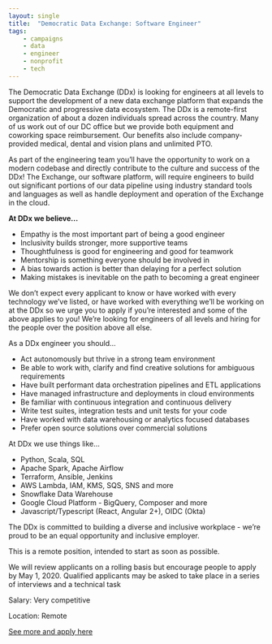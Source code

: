 ```yaml
---
layout: single
title:  "Democratic Data Exchange: Software Engineer"
tags: 
    - campaigns
    - data
    - engineer
    - nonprofit
    - tech
---
```


The Democratic Data Exchange (DDx) is looking for engineers at all levels to support the development of a new data exchange platform that expands the Democratic and progressive data ecosystem. The DDx is a remote-first organization of about a dozen individuals spread across the country. Many of us work out of our DC office but we provide both equipment and coworking space reimbursement. Our benefits also include company-provided medical, dental and vision plans and unlimited PTO.

As part of the engineering team you’ll have the opportunity to work on a modern codebase and directly contribute to the culture and success of the DDx! The Exchange, our software platform, will require engineers to build out significant portions of our data pipeline using industry standard tools and languages as well as handle deployment and operation of the Exchange in the cloud.

**At DDx we believe...**
* Empathy is the most important part of being a good engineer
* Inclusivity builds stronger, more supportive teams
* Thoughtfulness is good for engineering and good for teamwork
* Mentorship is something everyone should be involved in
* A bias towards action is better than delaying for a perfect solution
* Making mistakes is inevitable on the path to becoming a great engineer

We don’t expect every applicant to know or have worked with every technology we’ve listed, or have worked with everything we’ll be working on at the DDx so we urge you to apply if you’re interested and some of the above applies to you! We’re looking for engineers of all levels and hiring for the people over the position above all else.

As a DDx engineer you should…
* Act autonomously but thrive in a strong team environment
* Be able to work with, clarify and find creative solutions for ambiguous requirements
* Have built performant data orchestration pipelines and ETL applications
* Have managed infrastructure and deployments in cloud environments
* Be familiar with continuous integration and continuous delivery
* Write test suites, integration tests and unit tests for your code
* Have worked with data warehousing or analytics focused databases
* Prefer open source solutions over commercial solutions

At DDx we use things like…
* Python, Scala, SQL
* Apache Spark, Apache Airflow
* Terraform, Ansible, Jenkins
* AWS Lambda, IAM, KMS, SQS, SNS and more
* Snowflake Data Warehouse
* Google Cloud Platform - BigQuery, Composer and more
* Javascript/Typescript (React, Angular 2+), OIDC (Okta)


The DDx is committed to building a diverse and inclusive workplace - we’re proud to be an equal opportunity and inclusive employer. 

This is a remote position, intended to start as soon as possible. 

We will review applicants on a rolling basis but encourage people to apply by May 1, 2020. Qualified applicants may be asked to take place in a series of interviews and a technical task


Salary: Very competitive

Location: Remote


[See more and apply here](https://ddx.recruitee.com/o/software-engineer?source=Meso)
